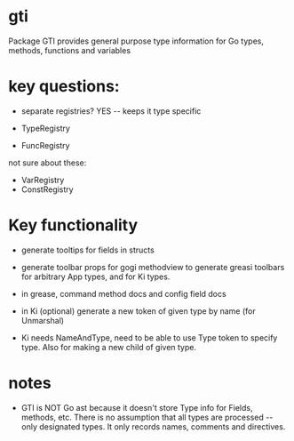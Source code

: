# gti

Package GTI provides general purpose type information for Go types, methods, functions and variables

# key questions:

* separate registries?  YES -- keeps it type specific

* TypeRegistry
* FuncRegistry

not sure about these:

* VarRegistry
* ConstRegistry

# Key functionality

* generate tooltips for fields in structs

* generate toolbar props for gogi methodview to generate greasi toolbars for arbitrary App types, and for Ki types.

* in grease, command method docs and config field docs

* in Ki (optional) generate a new token of given type by name (for Unmarshal)

* Ki needs NameAndType, need to be able to use Type token to specify type.  Also for making a new child of given type.

# notes

* GTI is NOT Go ast because it doesn't store Type info for Fields, methods, etc.  There is no assumption that all types are processed -- only designated types.  It only records names, comments and directives.



